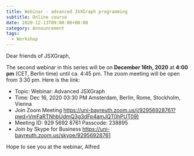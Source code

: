 ```yaml
---
title: Webinar - advanced JSXGraph programming
subtitle: Online course
date: 2020-12-13T09:00:00+00:00
category: Announcement
tags:
  - Workshop
---
```


Dear friends of JSXGraph,

The second webinar in this series will be on **December 16th, 2020** at **4:00 pm** (CET, Berlin time) 
until ca. 4:45 pm. The zoom meeting will be open from 3:30 pm.
Here is the link:


* Topic: Webinar: Advanced JSXGraph
* Time: Dec 16, 2020 03:30 PM Amsterdam, Berlin, Rome, Stockholm, Vienna
* Join Zoom Meeting <https://uni-bayreuth.zoom.us/j/92956928761?pwd=VmFaRTNhbUdmQ3g3dFp4amJQT0hPUT09)>
* Meeting ID: 929 5692 8761 Passcode: 238895
* Join by Skype for Business <https://uni-bayreuth.zoom.us/skype/92956928761>

Hope to see you at the webinar,
Alfred


